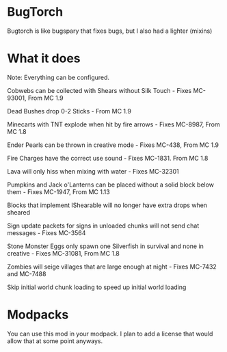 # BugTorch

Bugtorch is like bugspary that fixes bugs, but I also had a lighter (mixins)

# What it does

Note: Everything can be configured.

Cobwebs can be collected with Shears without Silk Touch - Fixes MC-93001, From MC 1.9

Dead Bushes drop 0-2 Sticks - From MC 1.9

Minecarts with TNT explode when hit by fire arrows - Fixes MC-8987, From MC 1.8

Ender Pearls can be thrown in creative mode - Fixes MC-438, From MC 1.9

Fire Charges have the correct use sound - Fixes MC-1831. From MC 1.8

Lava will only hiss when mixing with water - Fixes MC-32301

Pumpkins and Jack o'Lanterns can be placed without a solid block below them - Fixes MC-1947, From MC 1.13

Blocks that implement IShearable will no longer have extra drops when sheared

Sign update packets for signs in unloaded chunks will not send chat messages - Fixes MC-3564

Stone Monster Eggs only spawn one Silverfish in survival and none in creative - Fixes MC-31081, From MC 1.8

Zombies will seige villages that are large enough at night - Fixes MC-7432 and MC-7488

Skip initial world chunk loading to speed up initial world loading


# Modpacks
You can use this mod in your modpack.
I plan to add a license that would allow that at some point anyways.